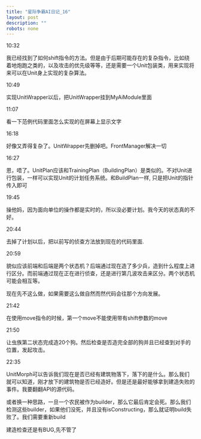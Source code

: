 ```yaml
---
title: "星际争霸AI日记_16"
layout: post
description: ""
robots: none
---
```


10:32

我已经找到了如何shift指令的方法。但是由于后期可能存在的复杂指令，比如绕着地炮跑之类的，以及攻击的优先级等等，还是需要一个Unit包装类，用来实现将来可以在Unit身上实现的复杂算法。

10:49

实现UnitWrapper以后，把UnitWrapper挂到MyAiModule里面

11:07

看一下范例代码里面怎么实现的在屏幕上显示文字

16:18

好像又弄得复杂了。UnitWrapper先删掉吧。FrontManager解决一切

16:27

恩，唔了。UnitPlan应该和TrainingPlan（BuildingPlan）是类似的。不对Unit进行包装，一样可以实现Unit的计划任务系统。和BuildPlan一样, 只是把Unit的指针传入即可

19:45

操他妈，因为面向单位的操作都是实时的，所以没必要计划。我今天的状态真的不好。

20:44

去掉了计划以后，把以前写的侦查方法放到现在的代码里面. 

20:59

貌似应该前端和后端是两个状态机？后端通过现在造了多少兵，造到什么程度上进行区分。而前端通过现在正在进行侦查，还是进行第几波攻击来区分。两个状态机可能会相互等。

现在先不这么做，如果需要这么做自然而然代码会往那个方向发展。

21:42

在使用move指令的时候，第一个move不能使用带有shift参数的move

21:50

让虫族第二状态完成造20个狗。然后检查是否造完全部的狗并且已经查到对手的位置，发起攻击。

22:35

UnitMorph可以告诉我们现在是否已经有建筑物落下，落下的是什么。那么我们就可以知道，刚才放下的建筑物是否已经造好。但是还是最好能够拿到建造失败的事件。我要翻翻API的源代码。

或者换一种思路，一旦一个农民被作为builder，那么它最后肯定会死。那么我们检测这些builder，如果他们没死，并且没有isConstructing，那么就证明build失败了。我们需要重新build

建造检查还是有BUG,先不管了